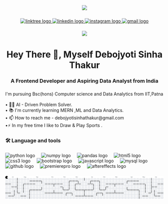 <div align="center">
  <img height="150" src="https://media4.giphy.com/media/v1.Y2lkPTc5MGI3NjExeHRyOW5hZnB3anA5azk3cGhsaGcwN3UxYTByeGp6dXVkaWZpNTdsdCZlcD12MV9pbnRlcm5hbF9naWZfYnlfaWQmY3Q9Zw/bGgsc5mWoryfgKBx1u/giphy.gif"  />
</div>

###

<div align="center">
  <a href="https://linktr.ee/DebojyotiST" target="_blank">
    <img src="https://img.shields.io/static/v1?message=Linktree&logo=linktree&label=&color=1de9b6&logoColor=white&labelColor=&style=for-the-badge" height="25" alt="linktree logo"  />
  </a>
  <a href="https://www.linkedin.com/in/debojyoti-sinha-thakur-961822346" target="_blank">
    <img src="https://img.shields.io/static/v1?message=LinkedIn&logo=linkedin&label=&color=0077B5&logoColor=white&labelColor=&style=for-the-badge" height="25" alt="linkedin logo"  />
  </a>
  <a href="https://www.instagram.com/debojyoti_sthakur" target="_blank">
    <img src="https://img.shields.io/static/v1?message=Instagram&logo=instagram&label=&color=E4405F&logoColor=white&labelColor=&style=for-the-badge" height="25" alt="instagram logo"  />
  </a>
  <a href="https://mailto:debojyotisinhatkaur@gmail.com" target="_blank">
    <img src="https://img.shields.io/static/v1?message=Gmail&logo=gmail&label=&color=D14836&logoColor=white&labelColor=&style=for-the-badge" height="25" alt="gmail logo"  />
  </a>
</div>

###

<div align="center">
  <img src="https://visitor-badge.laobi.icu/badge?page_id=Debo006.Debo006&"  />
</div>

###

<h1 align="center">Hey There 👋, Myself Debojyoti Sinha Thakur</h1>

###

<h3 align="center">A  Frontend Developer and Aspiring Data Analyst from India</h3>

###

<p align="left">I'm pursuing Bsc(hons) Computer science and Data Analytics from IIT,Patna<br><br> • 🧑‍💻 AI - Driven Problem Solver.<br>  • 📚 I'm currently learning MERN ,ML and Data Analytics.<br> • 📫 How to reach me - debojyotisinhathakur@gmail.com<br>  •⚡ In my free time I like to Draw &  Play Sports .</p>

###

<h3 align="left">🛠 Language and tools</h3>

###

<div align="left">
  <img src="https://cdn.jsdelivr.net/gh/devicons/devicon/icons/python/python-original.svg" height="40" alt="python logo"  />
  <img width="12" />
  <img src="https://cdn.jsdelivr.net/gh/devicons/devicon/icons/numpy/numpy-original.svg" height="40" alt="numpy logo"  />
  <img width="12" />
  <img src="https://cdn.jsdelivr.net/gh/devicons/devicon/icons/pandas/pandas-original.svg" height="40" alt="pandas logo"  />
  <img width="12" />
  <img src="https://cdn.jsdelivr.net/gh/devicons/devicon/icons/html5/html5-original.svg" height="40" alt="html5 logo"  />
  <img width="12" />
  <img src="https://cdn.jsdelivr.net/gh/devicons/devicon/icons/css3/css3-original.svg" height="40" alt="css3 logo"  />
  <img width="12" />
  <img src="https://cdn.jsdelivr.net/gh/devicons/devicon/icons/bootstrap/bootstrap-original.svg" height="40" alt="bootstrap logo"  />
  <img width="12" />
  <img src="https://cdn.jsdelivr.net/gh/devicons/devicon/icons/javascript/javascript-original.svg" height="40" alt="javascript logo"  />
  <img width="12" />
  <img src="https://cdn.jsdelivr.net/gh/devicons/devicon/icons/mysql/mysql-original.svg" height="40" alt="mysql logo"  />
  <img width="12" />
  <img src="https://cdn.jsdelivr.net/gh/devicons/devicon/icons/github/github-original.svg" height="40" alt="github logo"  />
  <img width="12" />
  <img src="https://cdn.jsdelivr.net/gh/devicons/devicon/icons/premierepro/premierepro-plain.svg" height="40" alt="premierepro logo"  />
  <img width="12" />
  <img src="https://cdn.jsdelivr.net/gh/devicons/devicon/icons/aftereffects/aftereffects-original.svg" height="40" alt="aftereffects logo"  />
</div>


###

<picture>
  <source media="(prefers-color-scheme: dark)" srcset="https://raw.githubusercontent.com/Debo006/Debo006/output/pacman-contribution-graph-dark.svg">
  <source media="(prefers-color-scheme: light)" srcset="https://raw.githubusercontent.com/Debo006/Debo006/output/pacman-contribution-graph.svg">
  <img alt="pacman contribution graph" src="https://raw.githubusercontent.com/Debo006/Debo006/output/pacman-contribution-graph.svg">
</picture>

###
